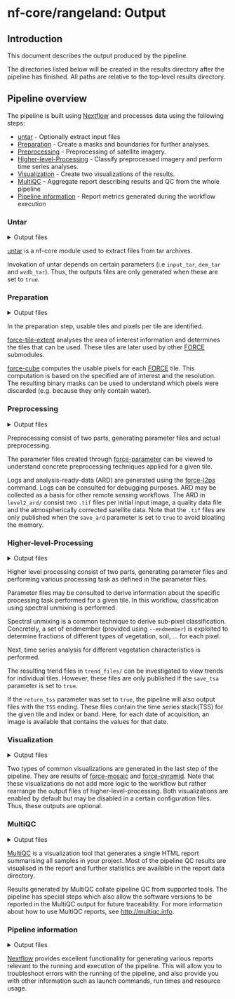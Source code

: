 # nf-core/rangeland: Output

## Introduction

This document describes the output produced by the pipeline.

The directories listed below will be created in the results directory after the pipeline has finished. All paths are relative to the top-level results directory.

## Pipeline overview

The pipeline is built using [Nextflow](https://www.nextflow.io/) and processes data using the following steps:

- [untar](#untar) - Optionally extract input files
- [Preparation](#preparation) - Create a masks and boundaries for further analyses.
- [Preprocessing](#preprocessing) - Preprocessing of satellite imagery.
- [Higher-level-Processing](#higher-level-processing) - Classify preprocessed imagery and perform time series analyses.
- [Visualization](#visualization) - Create two visualizations of the results.
- [MultiQC](#multiqc) - Aggregate report describing results and QC from the whole pipeline
- [Pipeline information](#pipeline-information) - Report metrics generated during the workflow execution

### Untar

<details markdown="1">
<summary>Output files</summary>

- `untar/`
  - `<digital_elevation_dir>`: directory containing symlinks to decompressed digital elevation input data. Only present if a tar archive was provided for the digital elevation model. Name of the directory derived from archive contents.
  - `<water_vapor_dir>`: directory containing symlinks to decompressed water vapor input data. Only present if a tar archive was provided for water vapor data. Name of the directory derived from archive contents.
  - `<satellite_data_dir>`: directory containing symlinks to decompressed satellite imagery input data. Only present if a tar archive was provided for satellite data. Name of the directory derived from archive contents.

</details>

[untar](https://nf-co.re/modules/untar) is a nf-core module used to extract files from tar archives.

Invokation of untar depends on certain parameters (i.e `input_tar`, `dem_tar` and `wvdb_tar`). Thus, the outputs files are only generated when these are set to `true`.

### Preparation

<details markdown="1">
<summary>Output files</summary>

- `preparation/`
  - `tile_allow.txt`: File containing all [FORCE](https://force-eo.readthedocs.io/en/latest/index.html) notation tiles of the earths surface that should be used further in the pipeline. The first line contains the number of tiles. Following lines contain tile identifiers.
  - `mask/`: Directory containing a subdirectory for every [FORCE](https://force-eo.readthedocs.io/en/latest/index.html) tile. Each subdirectory contains the `aoi.tif` file. This file represents a binary mask layer that indicates which pixels are eligible for analyses.

</details>

In the preparation step, usable tiles and pixels per tile are identified.

[force-tile-extent](https://force-eo.readthedocs.io/en/latest/components/auxilliary/tile-extent.html#force-tile-extent) analyses the area of interest information and determines the tiles that can be used. These tiles are later used by other [FORCE](https://force-eo.readthedocs.io/en/latest/index.html) submodules.

[force-cube](https://force-eo.readthedocs.io/en/latest/components/auxilliary/cube.html#force-cube) computes the usable pixels for each [FORCE](https://force-eo.readthedocs.io/en/latest/index.html) tile. This computation is based on the specified are of interest and the resolution. The resulting binary masks can be used to understand which pixels were discarded (e.g. because they only contain water).

### Preprocessing

<details markdown="1">
<summary>Output files</summary>

- `preprocess/<SATELLITE INPUT IMAGE>/`
  - `param_files/`: Directory containing parameter files for [FORCE](https://force-eo.readthedocs.io/en/latest/index.html) preprocessing modules. One file per satellite mission per tile.
  - `level2_ard/`: Directory containing symlinks to analysis-ready-data. Subdirectories contain the .tif files that were generated during preprocessing.
  - `logs/`: Logs from preprocessing.

</details>

Preprocessing consist of two parts, generating parameter files and actual preprocessing.

The parameter files created through [force-parameter](https://force-eo.readthedocs.io/en/latest/components/auxilliary/parameter.html#force-parameter) can be viewed to understand concrete preprocessing techniques applied for a given tile.

Logs and analysis-ready-data (ARD) are generated using the [force-l2ps](https://force-eo.readthedocs.io/en/latest/components/lower-level/level2/l2ps.html) command. Logs can be consulted for debugging purposes. ARD may be collected as a basis for other remote sensing workflows. The ARD in `level2_ard/` consist two `.tif` files per initial input image, a quality data file and the atmospherically corrected satellite data. Note that the `.tif` files are only published when the `save_ard` parameter is set to `true` to avoid bloating the memory.

### Higher-level-Processing

<details markdown="1">
<summary>Output files</summary>

- `higher-level/<TILE>/`
  - `param_files/`: Parameter files used in [force-higher-level](https://force-eo.readthedocs.io/en/latest/components/higher-level/index.html).
  - `trend_files/`: Symlinks to trend files that are the result of higher-level processing.

</details>

Higher level processing consist of two parts, generating parameter files and performing various processing task as defined in the parameter files.

Parameter files may be consulted to derive information about the specific processing task performed for a given tile. In this workflow, classification using spectral unmixing is performed.

Spectral unmixing is a common technique to derive sub-pixel classification. Concretely, a set of endmember (provided using `--endmember`) is exploited to determine fractions of different types of vegetation, soil, ... for each pixel.

Next, time series analysis for different vegetation characteristics is performed.

The resulting trend files in `trend_files/` can be investigated to view trends for individual tiles. However, these files are only published if the `save_tsa` parameter is set to `true`.

If the `return_tss` parameter was set to `true`, the pipeline will also output files with the `TSS` ending. These files contain the time series stack(TSS) for the given tile and index or band. Here, for each date of acquisition, an image is available that contains the values for that date.

### Visualization

<details markdown="1">
<summary>Output files</summary>

- `trend/`
  - `mosaic/<PRODUCT>/`
    - `<TILE>/`: .tif files that are part of the mosaic.
    - `mosaic/`: Contains a single virtual raster file that combines the .tif files into the mosaic visualization.
  - `pyramid/<TREND_TYPE>/trend/<TILE>/`: Contains tile-wise pyramid visualizations for every trend analyzed in the workflow.

</details>

Two types of common visualizations are generated in the last step of the pipeline. They are results of [force-mosaic](https://force-eo.readthedocs.io/en/latest/components/auxilliary/mosaic.html) and [force-pyramid](https://force-eo.readthedocs.io/en/latest/components/auxilliary/pyramid.html). Note that these visualizations do not add more logic to the workflow but rather rearrange the output files of higher-level-processing. Both visualizations are enabled by default but may be disabled in a certain configuration files. Thus, these outputs are optional.

### MultiQC

<details markdown="1">
<summary>Output files</summary>

- `multiqc/`
  - `multiqc_report.html`: a standalone HTML file that can be viewed in your web browser.
  - `multiqc_data/`: directory containing parsed statistics from the different tools used in the pipeline.
  - `multiqc_plots/`: directory containing static images from the report in various formats.

</details>

[MultiQC](http://multiqc.info) is a visualization tool that generates a single HTML report summarising all samples in your project. Most of the pipeline QC results are visualised in the report and further statistics are available in the report data directory.

Results generated by MultiQC collate pipeline QC from supported tools. The pipeline has special steps which also allow the software versions to be reported in the MultiQC output for future traceability. For more information about how to use MultiQC reports, see <http://multiqc.info>.

### Pipeline information

<details markdown="1">
<summary>Output files</summary>

- `pipeline_info/`
  - Reports generated by Nextflow: `execution_report.html`, `execution_timeline.html`, `execution_trace.txt` and `pipeline_dag.dot`/`pipeline_dag.svg`.
  - Reports generated by the pipeline: `pipeline_report.html`, `pipeline_report.txt` and `software_versions.yml`. The `pipeline_report*` files will only be present if the `--email` / `--email_on_fail` parameter's are used when running the pipeline.
  - Reformatted samplesheet files used as input to the pipeline: `samplesheet.valid.csv`.
  - Parameters used by the pipeline run: `params.json`.

</details>

[Nextflow](https://www.nextflow.io/docs/latest/tracing.html) provides excellent functionality for generating various reports relevant to the running and execution of the pipeline. This will allow you to troubleshoot errors with the running of the pipeline, and also provide you with other information such as launch commands, run times and resource usage.
